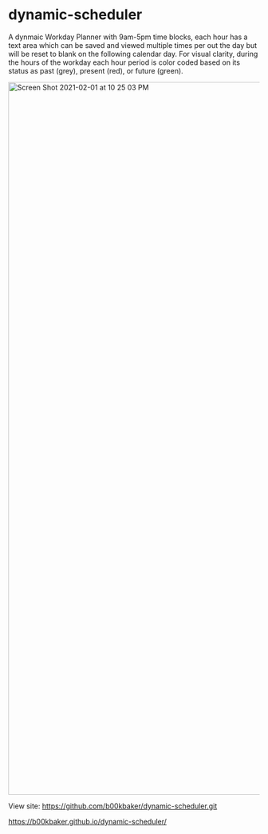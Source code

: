 # dynamic-scheduler

 A dynmaic Workday Planner with 9am-5pm time blocks, each hour has a text area which can be saved and viewed multiple times per out the day but will be reset to blank on the following calendar day. For visual clarity, during the hours of the workday each hour period is color coded based on its status as past (grey), present (red), or future (green).

 <img width="1426" alt="Screen Shot 2021-02-01 at 10 25 03 PM" src="https://user-images.githubusercontent.com/72171646/106556254-5d8c7180-64dc-11eb-807e-d20d277ee16a.png">


 View site:
 https://github.com/b00kbaker/dynamic-scheduler.git

 https://b00kbaker.github.io/dynamic-scheduler/
